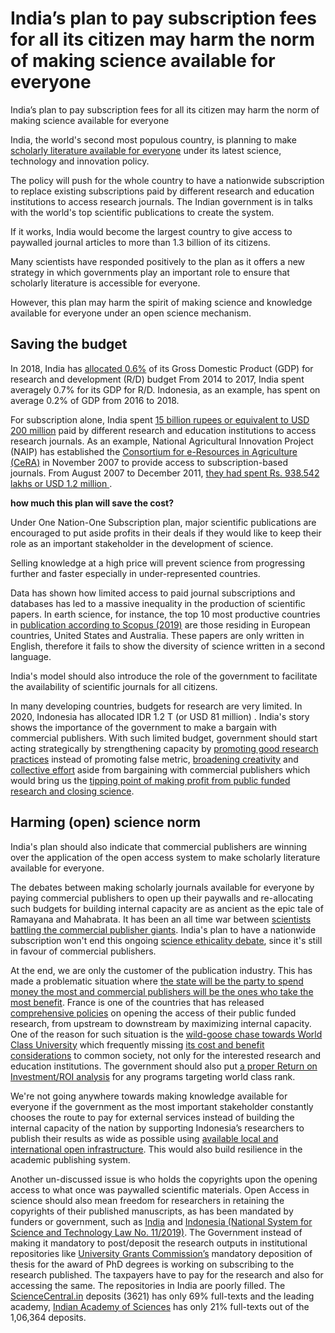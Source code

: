 India’s plan to pay subscription fees for all its citizen may harm the norm of making science available for everyone
===

India’s plan to pay subscription fees for all its citizen may harm the norm  of making science available for everyone

India, the world's second most populous country, is planning to make [scholarly literature available for everyone](https://www.nature.com/articles/d41586-020-02708-4) under its latest science, technology and innovation policy.

The policy will push for the whole country to have a nationwide subscription to replace existing subscriptions paid by different research and education institutions to access research journals. The Indian government is in talks with the world's top scientific publications to create the system.

If it works, India would become the largest country to give access to paywalled journal articles to more than 1.3 billion of its citizens.

Many scientists have responded positively to the plan as it offers a new strategy in which governments play an important role to ensure that scholarly literature is accessible for everyone.

However, this plan may harm the spirit of making science and knowledge available for everyone under an open science mechanism.


## Saving the budget

In 2018, India has [allocated 0.6%](https://databank.worldbank.org/reports.aspx?source=2&series=GB.XPD.RSDV.GD.ZS&country=IND) of its Gross Domestic Product (GDP) for research and development (R/D) budget From 2014 to 2017, India spent averagely 0.7% for its GDP for  R/D.  Indonesia, as an example, has spent on average 0.2% of GDP from 2016 to 2018. 

For subscription alone, India spent [15 billion rupees or equivalent to USD 200 million](https://www.nature.com/articles/d41586-020-02708-4) paid by different research and education institutions to access research journals. As an example, National Agricultural Innovation Project (NAIP) has established the [Consortium for e-Resources in Agriculture (CeRA)](https://www.naip.icar.gov.in/download/77209/final-cerareport.pdf/final-cerareport.pdf) in November 2007 to provide access to subscription-based journals. From August 2007 to December 2011, [they had spent Rs. 938.542 lakhs or USD 1.2 million ](https://link.springer.com/chapter/10.1007%2F978-3-642-35233-1_33).


**how much this plan will save the cost?**

Under One Nation-One Subscription plan, major scientific publications are encouraged to put aside profits in their deals if they would like to keep their role as an important stakeholder in the development of science.

Selling knowledge at a high price will prevent science from progressing further and faster especially in under-represented countries.

Data has shown how limited access to paid journal subscriptions and databases has led to a massive  inequality in the production of scientific papers. In earth science, for instance, the top 10 most productive countries in [publication according to Scopus (2019)](https://osf.io/preprints/socarxiv/7rsj5/) are those residing in European countries, United States and Australia.  These papers are only written in English, therefore it fails to show the diversity of science written in a second language.

India's model should also introduce the role of the government to facilitate the availability of scientific  journals for all citizens.

In many developing countries, budgets for research are very limited. In 2020, Indonesia has allocated IDR 1.2 T (or USD 81 million)  . India's story shows the importance of the government to make a bargain with commercial publishers. With such limited budget, government should start acting strategically by strengthening capacity  by [promoting good research practices](https://fit4rri.eu/rri4real/) instead of promoting false metric, [broadening creativity](https://theconversation.com/when-artists-get-involved-in-research-science-benefits-82147)  and [collective effort](https://www.deepseanews.com/2018/11/tipping-points-for-profit-scientific-publishing-and-closed-science/) aside from bargaining with commercial publishers which would bring us the [tipping point of making profit from public funded research and closing science](https://www.deepseanews.com/2018/11/tipping-points-for-profit-scientific-publishing-and-closed-science/).

## Harming (open) science norm

India's plan should also indicate that commercial publishers are winning over the application of the open access system to make scholarly literature available for everyone. 

The debates between making scholarly journals available for everyone by paying commercial publishers to open up their paywalls and re-allocating such budgets for building internal capacity are as ancient as the epic tale of Ramayana and Mahabrata. It has been an all time war between [scientists battling the commercial publisher giants](https://www.norrag.org/the-cost-of-knowledge-education-unions-unite-against-the-privatisation-of-scholarly-research-by-jon-tennant/). India's plan to have a nationwide subscription won't end this ongoing [science ethicality debate](https://forbetterscience.com/2018/09/11/response-to-plan-s-from-academic-researchers-unethical-too-risky/), since it's still in favour of commercial publishers. 

At the end, we are only the customer of the publication industry. This has made a problematic situation where [the state will be the party to spend money the most and commercial publishers will be the ones who take the most benefit](https://rinarxiv.lipi.go.id/lipi/preprint/view/9). France is one of the countries that has released [comprehensive policies](https://www.ouvrirlascience.fr/open-science/) on opening the access of their public funded research, from upstream to downstream by maximizing internal capacity. One of the reason for such situation is the [wild-goose chase towards World Class University](http://www.shanghairanking.com/wcu/wcu4/18.pdf) which frequently missing [its cost and benefit considerations](https://www.researchgate.net/publication/270112083_The_Costs_and_Benefits_of_World-Class_Universities) to common society, not only for the interested research and education institutions.  The government should also put [a proper Return on Investment/ROI analysis](https://unesdoc.unesco.org/ark:/48223/pf0000248150) for any programs targeting world class rank.    

We're not going anywhere towards making knowledge available for everyone if the government as the most important stakeholder constantly chooses the route to pay for external services instead of building the internal capacity of the nation by supporting Indonesia’s researchers  to publish their results as wide as possible using [available local and international open  infrastructure](https://elephantinthelab.org/challenges-in-building-innovative-sustainable-and-open-research-infrastructures/). This would also build resilience in the academic publishing system. 

Another un-discussed issue is who holds the copyrights upon the opening access to what once was paywalled scientific materials. Open Access in science should also mean freedom for researchers in retaining the copyrights of their published manuscripts, as has been mandated by funders or government, such as [India](https://indiabioscience.org/columns/indian-scenario/making-indian-science-more-open-and-accessible) and [Indonesia (National System for Science and Technology Law No. 11/2019)](https://indiabioscience.org/columns/indian-scenario/making-indian-science-more-open-and-accessible). 
The Government instead of making it mandatory to post/deposit the research outputs in institutional repositories like [University Grants Commission’s](https://www.ugc.ac.in/pdfnews/4952604_UGC-(M.PHIL.-PH.D-DEGREES)-REGULATIONS,-2016.pdf) mandatory deposition of thesis for the award of PhD degrees is working on subscribing to the research published. The taxpayers have to pay for the research and also for accessing the same. The repositories in India are poorly filled. The [ScienceCentral.in](http://sciencecentral.in/index.jsp) deposits (3621) has only 69% full-texts and the leading academy, [Indian Academy of Sciences](http://repository.ias.ac.in/cgi/stats/report) has only 21% full-texts out of the 1,06,364 deposits. 



